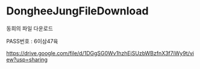 # DongheeJungFileDownload
동희의 파일 다운로드

PASS번호 : 6이삼47육

https://drive.google.com/file/d/1DGgSG0Wv1hzhEjSUzbWBzfnX3f7iWy9t/view?usp=sharing

